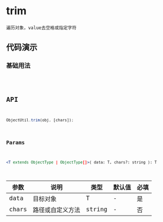 # trim

`遍历对象，value去空格或指定字符`


## 代码演示

### 基础用法
<code src="./trim-use" />

## API
```jsx | pure
ObjectUtil.trim(obj, [chars]);
```

### Params
```jsx | pure
<T extends ObjectType | ObjectType[]>( data: T, chars?: string ): T
```
| 参数  | 说明             | 类型   | 默认值 | 必填 |
| ----- | ---------------- | ------ | ------ | ---- |
| data  | 目标对象         | T      | -      | 是   |
| chars | 路径或自定义方法 | string | -      | 否   |
